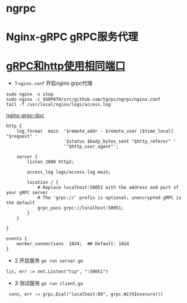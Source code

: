 # ngrpc

Nginx-gRPC gRPC服务代理
============

[gRPC和http使用相同端口](cmux.md)
============



 - 1 `nginx.conf` 开启nginx grpc代理

```
sudo nginx -s stop
sudo nginx -c $GOPATH/src/github.com/tgrpc/ngrpc/nginx.conf
tail -f /usr/local/nginx/logs/access.log
```

[nginx-grpc-doc](https://www.nginx.com/blog/nginx-1-13-10-grpc/)

```
http {
    log_format  main  '$remote_addr - $remote_user [$time_local] "$request" '
                      '$status $body_bytes_sent "$http_referer" '
                      '"$http_user_agent"';

    server {
        listen 2080 http2;
 
        access_log logs/access.log main;

        location / {
            # Replace localhost:50051 with the address and port of your gRPC server
            # The 'grpc://' prefix is optional; unencrypted gRPC is the default    
            grpc_pass grpc://localhost:50051;
        }
    }

}

events {
    worker_connections  1024;  ## Default: 1024
}
```

 - 2 开启服务 `go run server.go`

```
lis, err := net.Listen("tcp", ":50051")
```

 - 3 测试服务 `go run client.go`

```
 conn, err := grpc.Dial("localhost:80", grpc.WithInsecure())
```